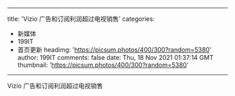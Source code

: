 
---
title: 'Vizio 广告和订阅利润超过电视销售'
categories: 
 - 新媒体
 - 199IT
 - 首页更新
headimg: 'https://picsum.photos/400/300?random=5380'
author: 199IT
comments: false
date: Thu, 18 Nov 2021 01:37:14 GMT
thumbnail: 'https://picsum.photos/400/300?random=5380'
---

<div>   
Vizio 广告和订阅利润超过电视销售  
</div>
            